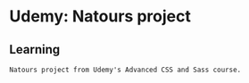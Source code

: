# Udemy: Natours project

## Learning
    Natours project from Udemy's Advanced CSS and Sass course.
